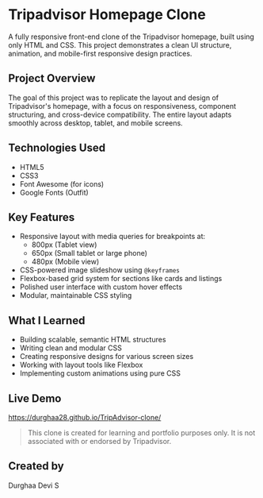 # Tripadvisor Homepage Clone

A fully responsive front-end clone of the Tripadvisor homepage, built using only HTML and CSS. This project demonstrates a clean UI structure, animation, and mobile-first responsive design practices.

## Project Overview

The goal of this project was to replicate the layout and design of Tripadvisor's homepage, with a focus on responsiveness, component structuring, and cross-device compatibility. The entire layout adapts smoothly across desktop, tablet, and mobile screens.

## Technologies Used

- HTML5  
- CSS3  
- Font Awesome (for icons)  
- Google Fonts (Outfit)

## Key Features

- Responsive layout with media queries for breakpoints at:
  - 800px (Tablet view)
  - 650px (Small tablet or large phone)
  - 480px (Mobile view)
- CSS-powered image slideshow using `@keyframes`  
- Flexbox-based grid system for sections like cards and listings  
- Polished user interface with custom hover effects  
- Modular, maintainable CSS styling

## What I Learned

- Building scalable, semantic HTML structures  
- Writing clean and modular CSS  
- Creating responsive designs for various screen sizes  
- Working with layout tools like Flexbox  
- Implementing custom animations using pure CSS

## Live Demo

https://durghaa28.github.io/TripAdvisor-clone/

> This clone is created for learning and portfolio purposes only. It is not associated with or endorsed by Tripadvisor.

## Created by
Durghaa Devi S
